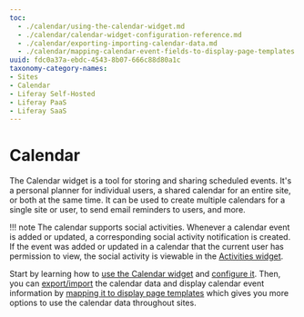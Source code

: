```yaml
---
toc:
  - ./calendar/using-the-calendar-widget.md
  - ./calendar/calendar-widget-configuration-reference.md
  - ./calendar/exporting-importing-calendar-data.md
  - ./calendar/mapping-calendar-event-fields-to-display-page-templates.md
uuid: fdc0a37a-ebdc-4543-8b07-666c88d80a1c
taxonomy-category-names:
- Sites
- Calendar
- Liferay Self-Hosted
- Liferay PaaS
- Liferay SaaS
---
```


# Calendar

The Calendar widget is a tool for storing and sharing scheduled events. It's a personal planner for individual users, a shared calendar for an entire site, or both at the same time. It can be used to create multiple calendars for a single site or user, to send email reminders to users, and more.

!!! note
    The calendar supports social activities. Whenever a calendar event is added or updated, a corresponding social activity notification is created. If the event was added or updated in a calendar that the current user has permission to view, the social activity is viewable in the [Activities widget](./social-tools/using-the-activities-widget.md).

Start by learning how to [use the Calendar widget](./calendar/using-the-calendar-widget.md) and [configure it](./calendar/calendar-widget-configuration-reference.md). Then, you can [export/import](./calendar/exporting-importing-calendar-data.md) the calendar data and display calendar event information by [mapping it to display page templates](./calendar/mapping-calendar-event-fields-to-display-page-templates.md) which gives you more options to use the calendar data throughout sites.